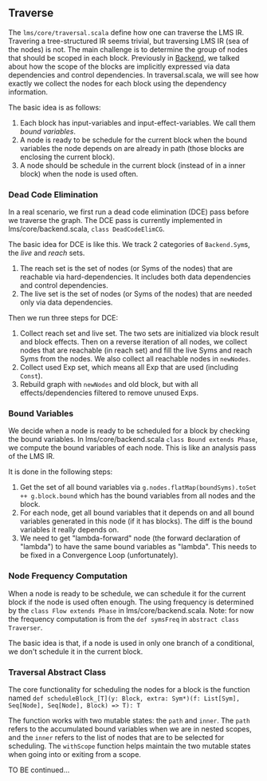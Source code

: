 ## Traverse

The `lms/core/traversal.scala` define how one can traverse the LMS IR. Travering a tree-structured
IR seems trivial, but traversing LMS IR (sea of the nodes) is not. The main challenge is to determine
the group of nodes that should be scoped in each block. Previously in [Backend](backend.md), we
talked about how the scope of the blocks are implicitly expressed via data dependencies and control
dependencies. In traversal.scala, we will see how exactly we collect the nodes for each block using
the dependency information.

The basic idea is as follows:
1. Each block has input-variables and input-effect-variables. We call them *bound variables*.
2. A node is ready to be schedule for the current block when the bound variables the node depends on are already in path (those blocks are enclosing the current block).
3. A node should be schedule in the current block (instead of in a inner block) when the node is used often.

### Dead Code Elimination

In a real scenario, we first run a dead code elimination (DCE) pass before we traverse the graph.
The DCE pass is currently implemented in lms/core/backend.scala, `class DeadCodeElimCG`.

The basic idea for DCE is like this. We track 2 categories of `Backend.Sym`s, the *live* and *reach* sets.
1. The reach set is the set of nodes (or Syms of the nodes) that are reachable via hard-dependencies.
It includes both data dependencies and control dependencies.
2. The live set is the set of nodes (or Syms of the nodes) that are needed only via data dependencies.

Then we run three steps for DCE:
1. Collect reach set and live set. The two sets are initialized via block result and block effects. Then
   on a reverse iteration of all nodes, we collect nodes that are reachable (in reach set) and fill the
   live Syms and reach Syms from the nodes. We also collect all reachable nodes in `newNodes`.
2. Collect used Exp set, which means all Exp that are used (including `Const`).
3. Rebuild graph with `newNodes` and old block, but with all effects/dependencies filtered to remove
   unused Exps.

### Bound Variables

We decide when a node is ready to be scheduled for a block by checking the bound variables. In lms/core/backend.scala `class Bound extends Phase`, we compute the bound variables of each node. This is like an
analysis pass of the LMS IR.

It is done in the following steps:
1. Get the set of all bound variables via `g.nodes.flatMap(boundSyms).toSet ++ g.block.bound` which
   has the bound variables from all nodes and the block.
2. For each node, get all bound variables that it depends on and all bound variables generated in this node (if it has blocks). The diff is the bound variables it really depends on.
3. We need to get "lambda-forward" node (the forward declaration of "lambda") to have the same bound
   variables as "lambda". This needs to be fixed in a Convergence Loop (unfortunately).

### Node Frequency Computation

When a node is ready to be schedule, we can schedule it for the current block if the node is used often
enough. The using frequency is determined by the `class Flow extends Phase` in lms/core/backend.scala.
Note: for now the frequency computation is from the `def symsFreq` in `abstract class Traverser`.

The basic idea is that, if a node is used in only one branch of a conditional, we don't schedule it
in the current block.

### Traversal Abstract Class

The core functionality for scheduling the nodes for a block is the function named
`def scheduleBlock_[T](y: Block, extra: Sym*)(f: List[Sym], Seq[Node], Seq[Node], Block) => T): T`

The function works with two mutable states: the `path` and `inner`. The `path` refers to the
accumulated bound variables when we are in nested scopes, and the `inner` refers to the list of
nodes that are to be selected for scheduling. The `withScope` function helps maintain the
two mutable states when going into or exiting from a scope.

TO BE continued...
